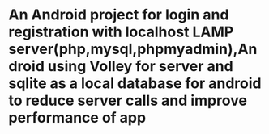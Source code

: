 # An Android project for login and registration with localhost LAMP server(php,mysql,phpmyadmin),Android using Volley for server and sqlite as a local database for android to reduce server calls and improve performance of app 
